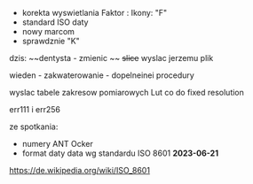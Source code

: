 - korekta wyswietlania Faktor : Ikony: "F" 
- standard ISO daty
- nowy marcom
- sprawdznie "K"


dzis:
~~dentysta - zmienic ~~
~~slice~~
wyslac jerzemu plik

wieden - zakwaterowanie - dopelneinei procedury

wyslac tabele zakresow pomiarowych
Lut co do fixed resolution

err111 i err256




ze spotkania:
- numery ANT Ocker
- format daty
data wg standardu ISO 8601
**2023-06-21**

https://de.wikipedia.org/wiki/ISO_8601

